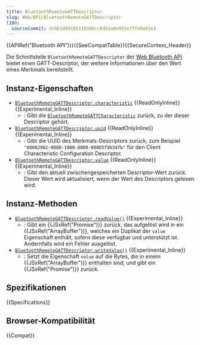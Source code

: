```yaml
---
title: BluetoothRemoteGATTDescriptor
slug: Web/API/BluetoothRemoteGATTDescriptor
l10n:
  sourceCommit: dcbb1d99185118360cc84b3a0e935e77fe0a03e3
---
```


{{APIRef("Bluetooth API")}}{{SeeCompatTable}}{{SecureContext_Header}}

Die Schnittstelle `BluetoothRemoteGATTDescriptor` der [Web Bluetooth API](/de/docs/Web/API/Web_Bluetooth_API) bietet einen GATT-Descriptor,
der weitere Informationen über den Wert eines Merkmals bereitstellt.

## Instanz-Eigenschaften

- [`BluetoothRemoteGATTDescriptor.characteristic`](/de/docs/Web/API/BluetoothRemoteGATTDescriptor/characteristic) {{ReadOnlyInline}} {{Experimental_Inline}}
  - : Gibt die [`BluetoothRemoteGATTCharacteristic`](/de/docs/Web/API/BluetoothRemoteGATTCharacteristic) zurück, zu der dieser Descriptor gehört.
- [`BluetoothRemoteGATTDescriptor.uuid`](/de/docs/Web/API/BluetoothRemoteGATTDescriptor/uuid) {{ReadOnlyInline}} {{Experimental_Inline}}
  - : Gibt die UUID des Merkmals-Descriptors zurück, zum Beispiel `"00002902-0000-1000-8000-00805f9b34fb"` für den Client Characteristic Configuration Descriptor.
- [`BluetoothRemoteGATTDescriptor.value`](/de/docs/Web/API/BluetoothRemoteGATTDescriptor/value) {{ReadOnlyInline}} {{Experimental_Inline}}
  - : Gibt den aktuell zwischengespeicherten Descriptor-Wert zurück. Dieser Wert wird aktualisiert, wenn der Wert des Descriptors gelesen wird.

## Instanz-Methoden

- [`BluetoothRemoteGATTDescriptor.readValue()`](/de/docs/Web/API/BluetoothRemoteGATTDescriptor/readValue) {{Experimental_Inline}}
  - : Gibt ein {{JSxRef("Promise")}} zurück, das aufgelöst wird in ein {{JSxRef("ArrayBuffer")}}, welches ein Duplikat der `value` Eigenschaft enthält, sofern diese verfügbar und unterstützt ist. Andernfalls wird ein Fehler ausgelöst.
- [`BluetoothRemoteGATTDescriptor.writeValue()`](/de/docs/Web/API/BluetoothRemoteGATTDescriptor/writeValue) {{Experimental_Inline}}
  - : Setzt die Eigenschaft `value` auf die Bytes, die in einem {{JSxRef("ArrayBuffer")}} enthalten sind, und gibt ein {{JSxRef("Promise")}} zurück.

## Spezifikationen

{{Specifications}}

## Browser-Kompatibilität

{{Compat}}
